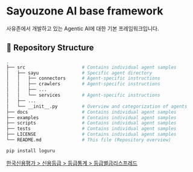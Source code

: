 # Sayouzone AI base framework

사유존에서 개발하고 있는 Agentic AI에 대한 기본 프레임워크입니다.

## 🧱 Repository Structure
```bash
.
├── src                     # Contains individual agent samples 
│   ├── sayu                # Specific agent directory
│   │   ├── connectors      # Agent-specific instructions
│   │   ├── crawlers        # Agent-specific instructions
│   │   ├── ... 
│   │   └── services        # Agent-specific instructions    
│   ├── ...   
│   └── __init__.py         # Overview and categorization of agents
├── docs                    # Contains individual agent samples 
├── examples                # Contains individual agent samples 
├── scripts                 # Contains individual agent samples 
├── tests                   # Contains individual agent samples 
├── LICENSE                 # Contains individual agent samples 
└── README.md               # This file (Repository overview)
```

```bash
pip install loguru
```

[한국신용평가 > 신용등급 > 등급통계 > 등급별금리스프레드](https://www.kisrating.com/ratingsStatistics/statics_spread.do)